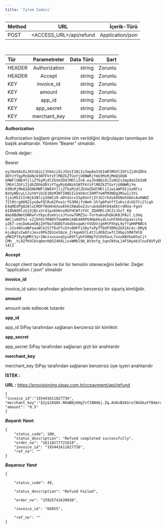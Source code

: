 ```yaml
---
title: 'İşlem İadesi'
---
```


| Method                        | URL                         | İçerik-Türü         |
| :-------------------------- | :---------------------------: | -------------------: |
| POST | <ACCESS_URL>/api/refund | Application/json |
</br>

 Tür                        | Parametreler                         | Data Türü         | Şart         |
| :-------------------------- | :---------------------------: | -------------------: | -------------------: |
| HEADER | Authorization | string | Zorunlu |
| HEADER | Accept | string | Zorunlu |
| KEY | invoice_id | string | Zorunlu |
| KEY | amount | string | Zorunlu |
| KEY | app_id | string | Zorunlu |
| KEY | app_secret | string | Zorunlu |
| KEY | merchant_key | string | Zorunlu |

**Authorization**

Authorization  bağlantı girişimine izin verildiğini doğrulayan tanımlayan bir başlık anahtarıdır. Yöntem “Bearer” olmalıdır.

Örnek değer:

Bearer 

``` markup
eyJ0eXAiOiJKV1QiLCJhbGciOiJSUzI1NiIsImp0aSI6ImRlMGVlZGFiZjdhZDhk
ODYzYTgyMzQ4Nzk5NTFkYzFlMDZkZTUxYjU0NWRjYmU3MzRjMmQ1OGN
kMWFlOWE4YjliZTkyMjdlZGVmZDdlMDliIn0.eyJhdWQiOiIxNSIsImp0aSI6ImR
lMGVlZGFiZjdhZDhkODYzYTgyMzQ4Nzk5NTFkYzFlMDZkZTUxYjU0NWRjYm
U3MzRjMmQ1OGNkMWFlOWE4YjliZTkyMjdlZGVmZDdlMDliIiwiaWF0IjoxNTcz
NzUyNDcyLCJuYmYiOjE1NzM3NTI0NzIsImV4cCI6MTYwNTM3NDg3Miwic3Vi
IjoiMSIsInNjb3BlcyI6W119.mDtdzcv15p8SnYjZYJUJrhdskO5NohXbkcAxKWWZ
72lNtrg86RZ1yxQwfQlRu6IPoa1rfG3M4jfsNeH-Sh7g6PaVffIoKvjdcUG7Cc2lLqh
E4qMEdPgO28luCMOFf6UHn6XxeEhK3XWaboZJvrubdeb0t04a6btrdHUa-FgeV
6I8bNSRlzUjOjBcsVrd1pxKhKnsREFHCWfzYVC_ZQ4RRCi9CZsJGz7_KQ
8mo0BdNmtbNKwfvYkpcdsmVicsJYvnw7OMZ3u-TorhakndhQkUK0JPAzl_LSHq
AKCju8dTG1-vZjbh9ifRB85TGwW4HimQk46RPG9Hp6kydLnuhFOkbvGpaxcs5q
yZ67-cmjDa6aeGNjZHfNa7dQ8bTokdbkxqwKrVVUUVjgkMtPXhpL9yffaHHPNBCk
c-1Vz40nsmNFeaoWlk2S7fDxFTcGYv8HFFiSRyfsPpfTbXPIRMoZUX1kC4c-DMyQ
mjuBqtxIwEFzJexs9PkZEUze5Qcm_ZrkqeKUlL4tJidO9ZzwfCI9bpihMATHlD
yM6IP7XyhgMRt3yr2WvzxuxavqSyu09YlybYU0WpTUtDVOavL7xnuKBXhwDSoCjt
CMh__tL9ZfK9lDvq6mrHQ5Z4RXLixvWMbl98_Btbnfg_SqnCNYwL14FSHyeb3lnuF8VFyERwbf-tAlI
```

**Accept**

Accept client tarafında ne tür bir temsilin isteneceğini belirler. Değer “application / json” olmalıdır

**invoice_id**

invoice_id satıcı tarafından gönderilen benzersiz bir sipariş kimliğidir.

**amount**

amount iade edilecek tutardır

**app_id**

app_id SiPay tarafından sağlanan benzersiz bir kimliktir.

**app_secret**

app_secret SiPay tarafından sağlanan gizli bir anahtardır

**merchant_key**

merchant_key SiPay tarafından sağlanan benzersiz üye işyeri anahtarıdır


**İSTEK :**

**URL :** https://provisioning.sipay.com.tr/ccpayment/api/refund


``` markup
{
"invoice_id":"193441611827736",
"merchant_key":"$2y$10$0X.RKmBNjKHg7vfJ8N46j.Zq.AU6vBVASro7AGGkaffB4mrdaV4mO",
"amount": "0.5"
}
```

**_Başarılı Yanıt_:**

``` markup
{
    "status_code": 100,
    "status_description": "Refund completed successfully",
    "order_no": "16118277721618",
    "invoice_id": "193441611827736",
    "ref_no": ""
}
```

_**Başarısız Yanıt**_

``` markup
{

    "status_code": 49,

    "status_description": "Refund Failed",

    "order_no": "15925741639038",

    "invoice_id": "66955",

    "ref_no": ""
}
```
